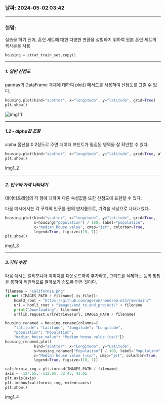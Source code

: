 ### 날짜: 2024-05-02 03:42
----
### 설명:
실습을 하기 전에, 훈련 세트에 대한 다양한 변환을 실험하기 위하여 원본 훈련 세트의 복사본을 사용
```python
housing = strat_train_set.copy()
```
---
##### 1. 일반 산점도
pandas의 DataFrame 객체에 대하여 plot() 메서드를 사용하여 산점도를 그릴 수 있다.
```python
housing.plot(kind="scatter", x="longitude", y="latitude", grid=True)
plt.show()
```

![img1.1](./ima1_1.png)

---
##### 1.2 - alpha값 조절
alpha 옵션을 0.2정도로 주면 데이터 포인트가 밀집된 영역을 잘 확인할 수 있다.
```python
housing.plot(kind="scatter", x="longitude", y="latitude", grid=True, alpha=0.2)
plt.show()
```
img1_2

---
##### 2. 인구와 가격 나타내기
데이터프레임의 각 행에 대하여 다른 속성값들 또한 산점도에 표현할 수 있다.

다음 예시에서는 각 구역의 인구를 원의 반지름으로, 가격을 색상으로 나태내었다.
```python
housing.plot(kind="scatter", x="longitude", y="latitude", grid=True,
             s=housing["population"] / 100, label="population",
             c="median_house_value", cmap="jet", colorbar=True,
             legend=True, figsize=(10, 7))
plt.show()
```

img1_3

---
##### 3.기타 수정
다음 예시는 캘리포니아 이미지를 다운로드하여 추가하고, 그리드를 삭제하는 등의 방법을 통하여 직관적으로 알아보기 쉽도록 만든 것이다.
```python
filename = "california.png"
if not (IMAGES_PATH / filename).is_file():
    homl3_root = "https://github.com/ageron/handson-ml3/raw/main/"
    url = homl3_root + "images/end_to_end_project/" + filename
    print("Downloading", filename)
    urllib.request.urlretrieve(url, IMAGES_PATH / filename)

housing_renamed = housing.rename(columns={
    "latitude": "Latitude", "longitude": "Longitude",
    "population": "Population",
    "median_house_value": "Median house value (ᴜsᴅ)"})
housing_renamed.plot(
             kind="scatter", x="Longitude", y="Latitude",
             s=housing_renamed["Population"] / 100, label="Population",
             c="Median house value (ᴜsᴅ)", cmap="jet", colorbar=True,
             legend=True, figsize=(10, 7))

california_img = plt.imread(IMAGES_PATH / filename)
axis = -124.55, -113.95, 32.45, 42.05
plt.axis(axis)
plt.imshow(california_img, extent=axis)
plt.show()
```

img1_4


